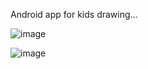 Android app for kids drawing...

![image](https://github.com/user-attachments/assets/c5f2e1bf-4176-4835-97c2-310d5902b494)

![image](https://github.com/user-attachments/assets/b39ab919-a3bd-4f21-8196-6156e2652d2b)
